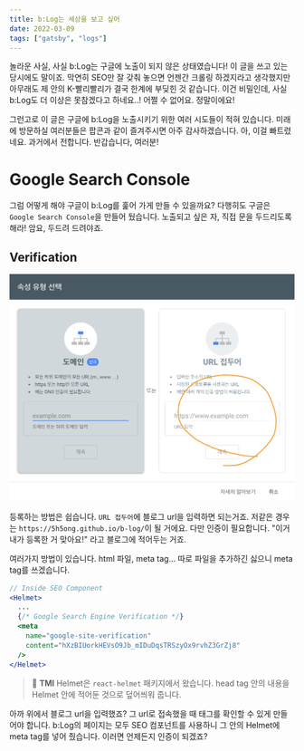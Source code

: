 ```yaml
---
title: b:Log는 세상을 보고 싶어
date: 2022-03-09
tags: ["gatsby", "logs"]
---
```


놀라운 사실, 사실 b:Log는 구글에 노출이 되지 않은 상태였습니다! 이 글을 쓰고 있는 당시에도 말이죠. 막연히 SEO만 잘 갖춰 놓으면 언젠간 크롤링 하겠지라고 생각했지만 아무래도 제 안의 K-빨리빨리가 결국 한계에 부딪힌 것 같습니다. 이건 비밀인데, 사실 b:Log도 더 이상은 못참겠다고 하네요..! 어쩔 수 없어요. 정말이에요!

그런고로 이 글은 구글에 b:Log을 노출시키기 위한 여러 시도들이 적혀 있습니다. 미래에 방문하실 여러분들은 팝콘과 같이 즐겨주시면 아주 감사하겠습니다. 아, 이걸 빠트렸네요. 과거에서 전합니다. 반갑습니다, 여러분!

# Google Search Console

그럼 어떻게 해야 구글이 b:Log를 훑어 가게 만들 수 있을까요? 다행히도 구글은 `Google Search Console`을 만들어 뒀습니다. 노출되고 싶은 자, 직접 문을 두드리도록 해라! 암요, 두드려 드려야죠.

## Verification

![](2022-03-09-22-04.png)

등록하는 방법은 쉽습니다. `URL 접두어`에 블로그 url을 입력하면 되는거죠. 저같은 경우는 `https://5h5ong.github.io/b-log/`이 될 거에요. 다만 인증이 필요합니다. "이거 내가 등록한 거 맞아요!" 라고 블로그에 적어두는 거죠.

여러가지 방법이 있습니다. html 파일, meta tag... 따로 파일을 추가하긴 싫으니 meta tag를 쓰겠습니다.

```jsx
// Inside SEO Component
<Helmet>
  ...
  {/* Google Search Engine Verification */}
  <meta
    name="google-site-verification"
    content="hXzBIUorkHEVsO9Jb_mIDuDqsTRSzyOx9rvhZ3GrZj8"
  />
</Helmet>
```

> 📘 **TMI** Helmet은 `react-helmet` 패키지에서 왔습니다. head tag 안의 내용을 Helmet 안에 적어둔 것으로 덮어씌워 줍니다.

아까 위에서 블로그 url을 입력했죠? 그 url로 접속했을 때 태그를 확인할 수 있게 만들어야 합니다. b:Log의 페이지는 모두 SEO 컴포넌트를 사용하니 그 안의 Helmet에 meta tag를 넣어 줬습니다. 이러면 언제든지 인증이 되겠죠?
